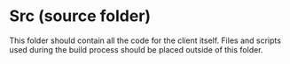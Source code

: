 # Src (source folder)
This folder should contain all the code for the client itself. Files and scripts used during the build process should be placed outside of this folder.